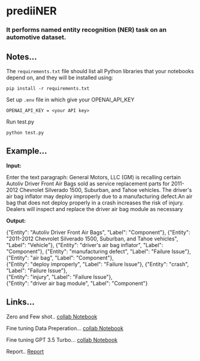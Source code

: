 # prediiNER
### It performs named entity recognition (NER) task on an automotive dataset.

## Notes...
The `requirements.txt` file should list all Python libraries that your notebooks
depend on, and they will be installed using:

```
pip install -r requirements.txt
```

Set up `.env` file in which give your OPENAI_API_KEY

```
OPENAI_API_KEY = <your API key>
```
Run test.py
```
python test.py
```

## Example...
**Input:**

Enter the text paragraph: General Motors, LLC (GM) is recalling certain Autoliv Driver Front Air Bags sold as service replacement parts for 2011-2012 Chevrolet Silverado 1500, Suburban, and Tahoe vehicles.  The driver's air bag inflator may deploy improperly due to a manufacturing defect.An air bag that does not deploy properly in a crash increases the risk of injury.	Dealers will inspect and replace the driver air bag module as necessary

**Output:**

  {"Entity": "Autoliv Driver Front Air Bags", "Label": "Component"},
  {"Entity": "2011-2012 Chevrolet Silverado 1500, Suburban, and Tahoe vehicles", "Label": "Vehicle"},
  {"Entity": "driver's air bag inflator", "Label": "Component"},
  {"Entity": "manufacturing defect", "Label": "Failure Issue"},
  {"Entity": "air bag", "Label": "Component"},        
  {"Entity": "deploy improperly", "Label": "Failure Issue"},
  {"Entity": "crash", "Label": "Failure Issue"},      
  {"Entity": "injury", "Label": "Failure Issue"},     
  {"Entity": "driver air bag module", "Label": "Component"}


## Links...

Zero and Few shot.. [collab Notebook](https://colab.research.google.com/github/Nitin6523/prediiNER/blob/main/Predii.ipynb)

Fine tuning Data Preperation... [collab Notebook](https://colab.research.google.com/github/Nitin6523/prediiNER/blob/main/prediiDataPrep.ipynb)

Fine tuning GPT 3.5 Turbo... [collab Notebook](https://colab.research.google.com/github/Nitin6523/prediiNER/blob/main/prediiFineTuning.ipynb)

Report.. [Report](https://github.com/Nitin6523/prediiNER/blob/main/prediiReport.pdf)

